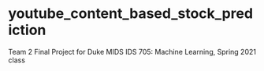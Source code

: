 # youtube_content_based_stock_prediction
Team 2 Final Project for Duke MIDS IDS 705: Machine Learning, Spring 2021 class
